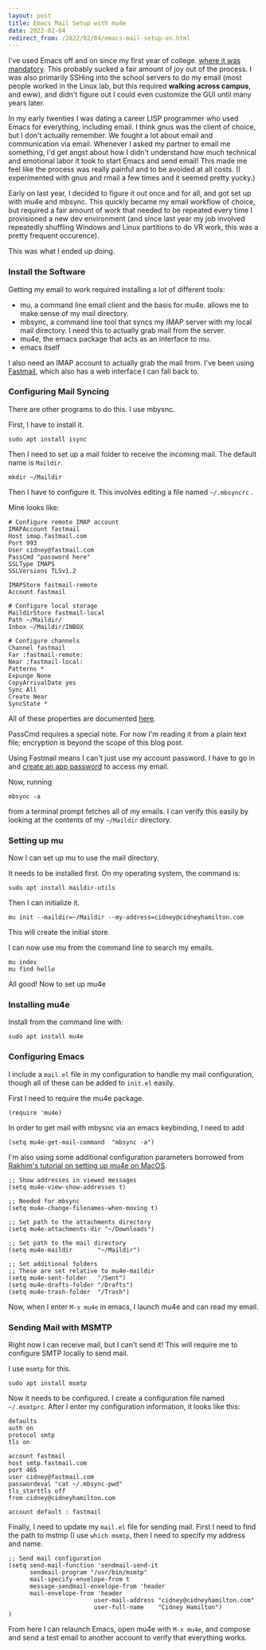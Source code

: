 ```yaml
---
layout: post
title: Emacs Mail Setup with mu4e
date: 2022-02-04
redirect_from: /2022/02/04/emacs-mail-setup-on.html
---
```


I've used Emacs off and on since my first year of college. [where it was mandatory](https://cs.wellesley.edu/~anderson/writing/emacs/emacs-intro2.pdf). This probably sucked a fair amount of joy out of the process. I was also primarily SSHing into the school servers to do my email (most people worked in the Linux lab, but this required **walking across campus**, and eww), and didn't figure out I could even customize the GUI until many years later.

In my early twenties I was dating a career LISP programmer who used Emacs for everything, including email. I think gnus was the client of choice, but I don't actually remember. We fought a lot about email and communication via email. Whenever I asked my partner to email me something, I'd get angst about how I didn't understand how much technical and emotional labor it took to start Emacs and send email! This made me feel like the process was really painful and to be avoided at all costs. (I experimented with gnus and rmail a few times and it seemed pretty yucky.)

Early on last year, I decided to figure it out once and for all, and got set up with mu4e and mbsync. This quickly became my email workflow of choice, but required a fair amount of work that needed to be repeated every time I provisioned a new dev environment (and since last year my job involved repeatedly shuffling Windows and Linux partitions to do VR work, this was a pretty frequent occurence).

This was what I ended up doing.

### Install the Software

Getting my email to work required installing a lot of different tools:

* mu, a command line email client and the basis for mu4e. allows me to make sense of my mail directory.
* mbsync, a command line tool that syncs my IMAP server with my local mail directory. I need this to actually grab mail from the server.
* mu4e, the emacs package that acts as an interface to mu.
* emacs itself

I also need an IMAP account to actually grab the mail from. I've been using [Fastmail](http://fastmail.com), which also has a web interface I can fall back to.

### Configuring Mail Syncing

There are other programs to do this. I use mbysnc.

First, I have to install it.

```
sudo apt install isync
```

Then I need to set up a mail folder to receive the incoming mail. The default name is `Maildir`.

```
mkdir ~/Maildir
```

Then I have to configure it. This involves editing a file named `~/.mbsyncrc` .

Mine looks like:

```
# Configure remote IMAP account
IMAPAccount fastmail
Host imap.fastmail.com
Port 993
User cidney@fastmail.com
PassCmd "password here"
SSLType IMAPS
SSLVersions TLSv1.2

IMAPStore fastmail-remote
Account fastmail

# Configure local storage
MaildirStore fastmail-local
Path ~/Maildir/
Inbox ~/Maildir/INBOX

# Configure channels
Channel fastmail
Far :fastmail-remote:
Near :fastmail-local:
Patterns *
Expunge None
CopyArrivalDate yes
Sync All
Create Near
SyncState *
```

All of these properties are documented [here](https://isync.sourceforge.io/mbsync.html).

PassCmd requires a special note. For now I'm reading it from a plain text file; encryption is beyond the scope of this blog post.

Using Fastmail means I can't just use my account password. I have to go in and [create an app password](https://www.fastmail.help/hc/en-us/articles/360058752854) to access my email. 

Now, running

```
mbsync -a
```

from a terminal prompt fetches all of my emails. I can verify this easily by looking at the contents of my `~/Maildir` directory.

### Setting up mu

Now I can set up mu to use the mail directory.

It needs to be installed first. On my operating system, the command is:

```
sudo apt install maildir-utils
```

Then I can initialize it.

```
mu init --maildir=~/Maildir --my-address=cidney@cidneyhamilton.com
```

This will create the initial store.

I can now use mu from the command line to search my emails.

```
mu index
mu find hello
```

All good! Now to set up mu4e

### Installing mu4e

Install from the command line with:

```
sudo apt install mu4e
```

### Configuring Emacs

I include a `mail.el` file in my configuration to handle my mail configuration, though all of these can be added to `init.el` easily.

 First I need to require the mu4e package.

```
(require 'mu4e)
```

In order to get mail with mbysnc via an emacs keybinding, I need to add

```
(setq mu4e-get-mail-command  "mbsync -a")
```

I'm also using some additional configuration parameters borrowed from [Rakhim's tutorial on setting up mu4e on MacOS](https://rakhim.org/fastmail-setup-with-emacs-mu4e-and-mbsync-on-macos/).

```
;; Show addresses in viewed messages
(setq mu4e-view-show-addresses t)

;; Needed for mbsync
(setq mu4e-change-filenames-when-moving t)

;; Set path to the attachments directory
(setq mu4e-attachments-dir "~/Downloads")

;; Set path to the mail directory
(setq mu4e-maildir       "~/Maildir")

;; Set additional folders
;; These are set relative to mu4e-maildir
(setq mu4e-sent-folder   "/Sent")
(setq mu4e-drafts-folder "/Drafts")
(setq mu4e-trash-folder  "/Trash")
```

Now, when I enter `M-x mu4e` in emacs, I launch mu4e and can read my email.

### Sending Mail with MSMTP

Right now I can receive mail, but I can't send it! This will require me to configure SMTP locally to send mail.

I use `msmtp` for this.

```
sudo apt install msmtp
```

Now it needs to be configured. I create a configuration file named `~/.msmtprc`. After I enter my configuration information, it looks like this:

```
defaults
auth on
protocol smtp
tls on

account fastmail
host smtp.fastmail.com
port 465
user cidney@fastmail.com
passwordeval "cat ~/.mbsync-pwd"
tls_starttls off
from cidney@cidneyhamilton.com

account default : fastmail
```

Finally, I need to update my `mail.el` file for sending mail. First I need to find the path to mstmp (I use `which msmtp`, then I need to specify my address and name.

```
;; Send mail configuration
(setq send-mail-function 'sendmail-send-it
      sendmail-program "/usr/bin/msmtp"
      mail-specify-envelope-from t
      message-sendmail-envelope-from 'header
      mail-envelope-from 'header
						user-mail-address "cidney@cidneyhamilton.com"
						user-full-name    "Cidney Hamilton")
)
```

From here I can relaunch Emacs, open mu4e with `M-x mu4e`, and compose and send a test email to another account to verify that everything works.






